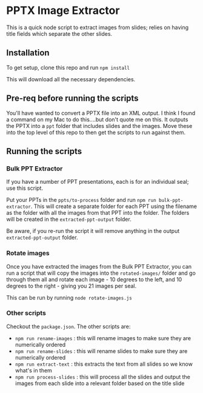 # PPTX Image Extractor

This is a quick node script to extract images from slides; relies on having title fields which separate the other slides.

## Installation

To get setup, clone this repo and run `npm install`

This will download all the necessary dependencies.

## Pre-req before running the scripts

You'll have wanted to convert a PPTX file into an XML output. I think I found a command on my Mac to do this....but don't quote me on this.
It outputs the PPTX into a `ppt` folder that includes slides and the images. Move these into the top level of this repo to then get the scripts to run against them.

## Running the scripts

### Bulk PPT Extractor

If you have a number of PPT presentations, each is for an individual seal; use this script.

Put your PPTs in the `ppts/to-process` folder and run `npm run bulk-ppt-extractor`.
This will create a separate folder for each PPT using the filename as the folder with all the images from that PPT into the folder. The folders will be created in the `extracted-ppt-output` folder.

Be aware, if you re-run the script it will remove anything in the output `extracted-ppt-output` folder.

### Rotate images

Once you have extracted the images from the Bulk PPT Extractor, you can run a script that will copy the images into the `rotated-images/` folder and go through them all and rotate each image - 10 degrees to the left, and 10 degrees to the right - giving you 21 images per seal.

This can be run by running `node rotate-images.js`

### Other scripts

Checkout the `package.json`. The other scripts are:

- `npm run rename-images` : this will rename images to make sure they are numerically ordered
- `npm run rename-slides` : this will rename slides to make sure they are numerically ordered
- `npm run extract-text` : this extracts the text from all slides so we know what's in them
- `npm run process-slides` : this will process all the slides and output the images from each slide into a relevant folder based on the title slide
